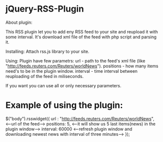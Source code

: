 jQuery-RSS-Plugin
=================

About plugin:

This RSS plugin let you to add eny RSS feed to your site and reupload it with some interval.
It's download xml file of the feed with php script and parsing it.


Installing:
Attach rss.js library to your site.

Using:
Plugin have few parametrs:
  url - path to the feed's xml file (like "http://feeds.reuters.com/Reuters/worldNews").
  positions - how many items need's to be in the plugin window.
  interval - time interval between reuploading of the feed in miliseconds.
  
If you want you can use all or only necessary parameters.

Example of using the plugin:
=====================================
$("body").rsswidget({
    url : "http://feeds.reuters.com/Reuters/worldNews", <--url of the feed-->
    positions: 5,    <--it will show us 5 last items(news) in the plugin window-->
    interval: 60000  <--refresh plugin window and downloading newest news with interval of three minutes-->
});

